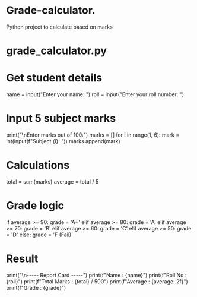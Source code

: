 # Grade-calculator.
Python project to calculate based on marks 
# grade_calculator.py

# Get student details
name = input("Enter your name: ")
roll = input("Enter your roll number: ")

# Input 5 subject marks
print("\nEnter marks out of 100:")
marks = []
for i in range(1, 6):
    mark = int(input(f"Subject {i}: "))
    marks.append(mark)

# Calculations
total = sum(marks)
average = total / 5

# Grade logic
if average >= 90:
    grade = 'A+'
elif average >= 80:
    grade = 'A'
elif average >= 70:
    grade = 'B'
elif average >= 60:
    grade = 'C'
elif average >= 50:
    grade = 'D'
else:
    grade = 'F (Fail)'

# Result
print("\n----- Report Card -----")
print(f"Name        : {name}")
print(f"Roll No     : {roll}")
print(f"Total Marks : {total} / 500")
print(f"Average     : {average:.2f}")
print(f"Grade       : {grade}")
